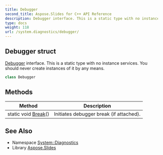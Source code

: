 ```yaml
---
title: Debugger
second_title: Aspose.Slides for C++ API Reference
description: Debugger interface. This is a static type with no instance services. You should never create instances of it by any means.
type: docs
weight: 118
url: /system.diagnostics/debugger/
---
```

## Debugger struct


[Debugger](./) interface. This is a static type with no instance services. You should never create instances of it by any means.

```cpp
class Debugger
```

## Methods

| Method | Description |
| --- | --- |
| static void [Break](./break/)() | Initiates debugger break (if attached). |
## See Also

* Namespace [System::Diagnostics](../)
* Library [Aspose.Slides](../../)